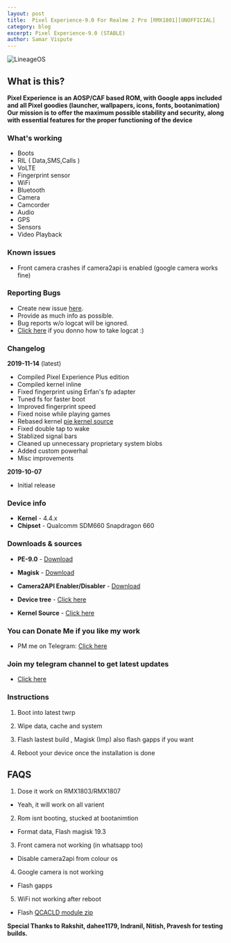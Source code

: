 ```yaml
---
layout: post
title:  Pixel Experience-9.0 For Realme 2 Pro [RMX1801][UNOFFICIAL]
category: blog
excerpt: Pixel Experience-9.0 (STABLE)
author: Samar Vispute
---
```


![LineageOS](https://img.xda-cdn.com/MOzKgPvLPaWB_b4AbFukRos8nB8=/https%3A%2F%2Fi.imgur.com%2FGtwTyCR.png)

## What is this?
**Pixel Experience is an AOSP/CAF based ROM, with Google apps included and all Pixel goodies (launcher, wallpapers, icons, fonts, bootanimation)
Our mission is to offer the maximum possible stability and security, along with essential features for the proper functioning of the device**

### What's working
* Boots
* RIL ( Data,SMS,Calls )
* VoLTE
* Fingerprint sensor
* WiFi
* Bluetooth
* Camera
* Camcorder
* Audio
* GPS
* Sensors
* Video Playback

### Known issues
* Front camera crashes if camera2api is enabled (google camera works fine)

### Reporting Bugs
* Create new issue [here](https://github.com/SamarV-121/android_device_oppo_RMX1801/issues).
* Provide as much info as possible.
* Bug reports w/o logcat will be ignored.
* [Click here](https://forum.xda-developers.com/showthread.php?t=2774386) if you donno how to take logcat :)

### Changelog
**2019-11-14** (latest)
* Compiled Pixel Experience Plus edition
* Compiled kernel inline
* Fixed fingerprint using Erfan's fp adapter
* Tuned fs for faster boot
* Improved fingerprint speed
* Fixed noise while playing games
* Rebased kernel [pie kernel source](https://github.com/realme-kernel-opensource/realme2pro_P-kernel-source)
* Fixed double tap to wake
* Stablized signal bars
* Cleaned up unnecessary proprietary system blobs
* Added custom powerhal
* Misc improvements

**2019-10-07**
* Initial release

### Device info
* **Kernel** - 4.4.x
* **Chipset** - Qualcomm SDM660 Snapdragon 660

### Downloads & sources
* **PE-9.0** - [Download](https://drive.google.com/open?id=1Pk3oRiIhDtVwbaTPI8ngtuHLgpKlxqwy)
* **Magisk** - [Download](https://github.com/topjohnwu/Magisk/releases/tag/v19.3)
* **Camera2API Enabler/Disabler** - [Download](https://t.me/SamarV121_P/36)

* **Device tree** -  [Click here](https://github.com/SamarV-121/android_device_oppo_RMX1801)
* **Kernel Source** - [Click here](https://github.com/SamarV-121/android_kernel_oppo_sdm660)

### You can Donate Me if you like my work
* PM me on Telegram: [Click here](https://web.telegram.org/#/im?p=@SamarV121)

### Join my telegram channel to get latest updates
* [Click here](https://t.me/SamarV121_P)

### Instructions
1) Boot into latest twrp

2) Wipe data, cache and system

3) Flash lastest build , Magisk (Imp) also flash gapps if you want

4) Reboot your device once the installation is done

## FAQS
1) Dose it work on RMX1803/RMX1807 
- Yeah, it will work on all varient

2) Rom isnt booting, stucked at bootanimtion
- Format data, Flash magisk 19.3 

3) Front camera not working (in whatsapp too)
- Disable camera2api from colour os

4) Google camera is not working 
- Flash gapps

5) WiFi not working after reboot 
- Flash [QCACLD module zip](https://drive.google.com/open?id=183LOsfXIBpuQHMkBc7hFBz4JZU9Jl9Qx) 

**Special Thanks to Rakshit, dahee1179, Indranil, Nitish, Pravesh for testing builds.**
